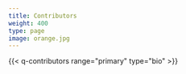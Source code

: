 ```yaml
---
title: Contributors
weight: 400
type: page
image: orange.jpg
---
```

{{< q-contributors range="primary" type="bio" >}}
